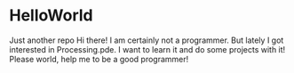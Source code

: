 # HelloWorld
Just another repo
Hi there!
I am certainly not a programmer. But lately I got interested in Processing.pde. I want to learn it and do some projects with it!
Please world, help me to be a good programmer!
